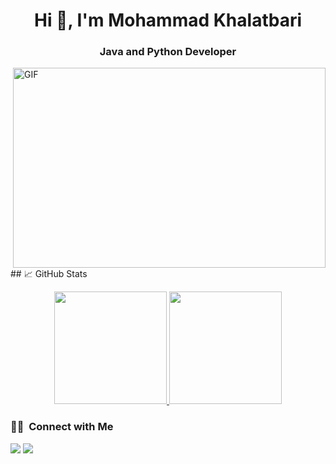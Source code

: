 <h1 align="center">Hi 👋, I'm Mohammad Khalatbari</h1>

<h3 align="center">Java and Python Developer</h3>

<p><img align="right" alt="GIF" src="https://github.com/abhisheknaiidu/abhisheknaiidu/blob/master/code.gif?raw=true" width="500" height="320" /></p>
## &#x1f4c8; GitHub Stats

<p align="center">
<a href="https://github.com/mheidari98">
  <img height="180em" src="https://github-readme-stats-eight-theta.vercel.app/api?username=mohammadkhalatbari&show_icons=true&theme=algolia&include_all_commits=true&count_private=true"/>
  <img height="180em" src="https://github-readme-stats-eight-theta.vercel.app/api/top-langs/?username=mohammadkhalatbari&layout=compact&langs_count=8&theme=algolia"/>
</a>
</p>

### 🤝🏻 &nbsp;Connect with Me

<p>
<a href="https://www.linkedin.com/in/mohammad-khalatbari/" target="_blank" rel="noopener noreferrer"><img src="https://img.shields.io/badge/-Mohammad Khalatbari-0077B5?style=flat&logo=Linkedin&logoColor=white"/></a>
<a href="mailto:khalatbari.mokaram@gmail.com"><img src="https://img.shields.io/badge/-khalatbari.mokaram@gmail.com-D14836?style=flat&logo=Gmail&logoColor=white"/></a>
</p>

<!--
**MohammadKhalatbari/MohammadKhalatbari** is a ✨ _special_ ✨ repository because its `README.md` (this file) appears on your GitHub profile.

Here are some ideas to get you started:

- 🔭 I’m currently working on ...
- 🌱 I’m currently learning ...
- 👯 I’m looking to collaborate on ...
- 🤔 I’m looking for help with ...
- 💬 Ask me about ...
- 📫 How to reach me: ...
- 😄 Pronouns: ...
- ⚡ Fun fact: ...
-->
